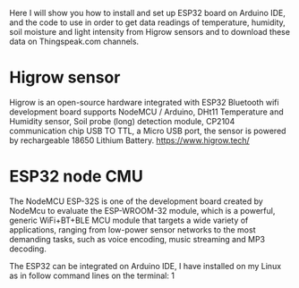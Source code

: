 Here I will show you how to install and set up ESP32 board on Arduino IDE, and the code to use in order to get data readings of temperature, humidity, soil moisture and light intensity from Higrow sensors and to download these data on Thingspeak.com channels.

# Higrow sensor 
Higrow is an open-source hardware integrated with ESP32 Bluetooth wifi development board supports NodeMCU / Arduino, DHt11 Temperature and Humidity sensor, Soil probe (long) detection module, CP2104 communication chip USB TO TTL, a Micro USB port, the sensor is powered by rechargeable 18650 Lithium Battery.
https://www.higrow.tech/ 

# ESP32 node CMU 
The NodeMCU ESP-32S is one of the development board created by NodeMcu to evaluate the ESP-WROOM-32 module, which is a powerful, generic WiFi+BT+BLE MCU module that targets a wide variety of applications, ranging from low-power sensor networks to the most demanding tasks, such as voice encoding, music streaming and MP3 decoding.

The ESP32 can be integrated on Arduino IDE, I have installed on my Linux as in follow command lines on the terminal:
1

